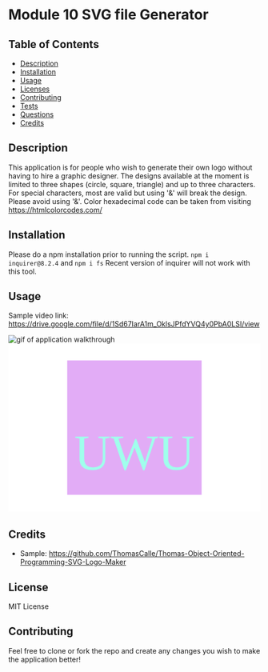 # Module 10 SVG file Generator

## Table of Contents
  * [Description](#description)
  * [Installation](#installation)
  * [Usage](#usage)
  * [Licenses](#license)
  * [Contributing](#contributing)
  * [Tests](#tests)
  * [Questions](#questions)
  * [Credits](#credits)
    
## Description
This application is for people who wish to generate their own logo without having to hire a graphic designer. The designs available at the moment is limited to three shapes (circle, square, triangle) and up to three characters. For special characters, most are valid but using '&' will break the design. Please avoid using '&'. Color hexadecimal code can be taken from visiting https://htmlcolorcodes.com/

## Installation
Please do a npm installation prior to running the script.
`npm i inquirer@8.2.4`
and
`npm i fs`
Recent version of inquirer will not work with this tool.

## Usage
Sample video link: https://drive.google.com/file/d/1Sd67IarA1m_OklsJPfdYVQ4y0PbA0LSI/view

![gif of application walkthrough](./samples/SVG-walkthrough.gif)
![Sample logo](./samples/Sample-Square-UWU.svg)

## Credits
* Sample: https://github.com/ThomasCalle/Thomas-Object-Oriented-Programming-SVG-Logo-Maker

## License
MIT License

## Contributing
Feel free to clone or fork the repo and create any changes you wish to make the application better!


